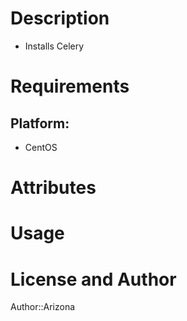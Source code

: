 Description
===========

* Installs Celery

Requirements
============

## Platform:

* CentOS

Attributes
==========

Usage
=====

License and Author
==================

Author::Arizona
